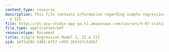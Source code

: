 ```yaml
---
content_type: resource
description: This file contains information regarding simple regression model I, II
  & III.
file: https://ol-ocw-studio-app-qa.s3.amazonaws.com/courses/9-07-statistics-for-brain-and-cognitive-science-fall-2016/3d72a29214816757c0952b541fc5d2bf_MIT9_07F16_lec13.pdf
file_type: application/pdf
resourcetype: Document
title: Simple Regression Model I, II & III
uid: 3d72a292-1481-6757-c095-2b541fc5d2bf
---
```

